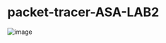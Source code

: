 # packet-tracer-ASA-LAB2
![image](https://github.com/user-attachments/assets/fe981ed3-f074-4cf4-a886-cf3725e1581c)
